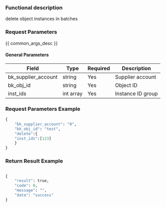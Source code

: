 ### Functional description

delete object instances in batches

### Request Parameters

{{ common_args_desc }}

#### General Parameters

| Field                |  Type       | Required	   | Description                            |
|---------------------|-------------|--------|----------------------------------|
| bk_supplier_account | string      | Yes     | Supplier account                       |
| bk_obj_id           | string      | Yes     | Object ID |
| inst_ids            | int array   |Yes      | Instance ID group                       |


### Request Parameters Example

```python
{
    "bk_supplier_account": "0",
    "bk_obj_id": "test",
    "delete":{
    "inst_ids":[123]
    }
}
```

### Return Result Example

```python

{
    "result": true,
    "code": 0,
    "message": "",
    "data": "success"
}
```
